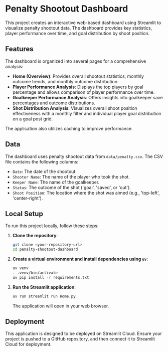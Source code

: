 # Penalty Shootout Dashboard

This project creates an interactive web-based dashboard using Streamlit to visualize penalty shootout data. The dashboard provides key statistics, player performance over time, and goal distribution by shoot position.

## Features

The dashboard is organized into several pages for a comprehensive analysis:

-   **Home (Overview)**: Provides overall shootout statistics, monthly outcome trends, and monthly outcome distribution.
-   **Player Performance Analysis**: Displays the top players by goal percentage and allows comparison of player performance over time.
-   **Goalkeeper Performance Analysis**: Offers insights into goalkeeper save percentages and outcome distributions.
-   **Shot Distribution Analysis**: Visualizes overall shoot position effectiveness with a monthly filter and individual player goal distribution on a goal post grid.

The application also utilizes caching to improve performance.

## Data

The dashboard uses penalty shootout data from `data/penalty.csv`. The CSV file contains the following columns:

-   `Date`: The date of the shootout.
-   `Shooter Name`: The name of the player who took the shot.
-   `Keeper Name`: The name of the goalkeeper.
-   `Status`: The outcome of the shot ('goal', 'saved', or 'out').
-   `Shoot Position`: The location where the shot was aimed (e.g., 'top-left', 'center-right').

## Local Setup

To run this project locally, follow these steps:

1.  **Clone the repository**:
    ```bash
    git clone <your-repository-url>
    cd penalty-shootout-dashboard
    ```

2.  **Create a virtual environment and install dependencies using `uv`**:
    ```bash
    uv venv
    . .venv/bin/activate
    uv pip install -r requirements.txt
    ```

3.  **Run the Streamlit application**:
    ```bash
    uv run streamlit run Home.py
    ```

    The application will open in your web browser.

## Deployment

This application is designed to be deployed on Streamlit Cloud. Ensure your project is pushed to a GitHub repository, and then connect it to Streamlit Cloud for deployment.
